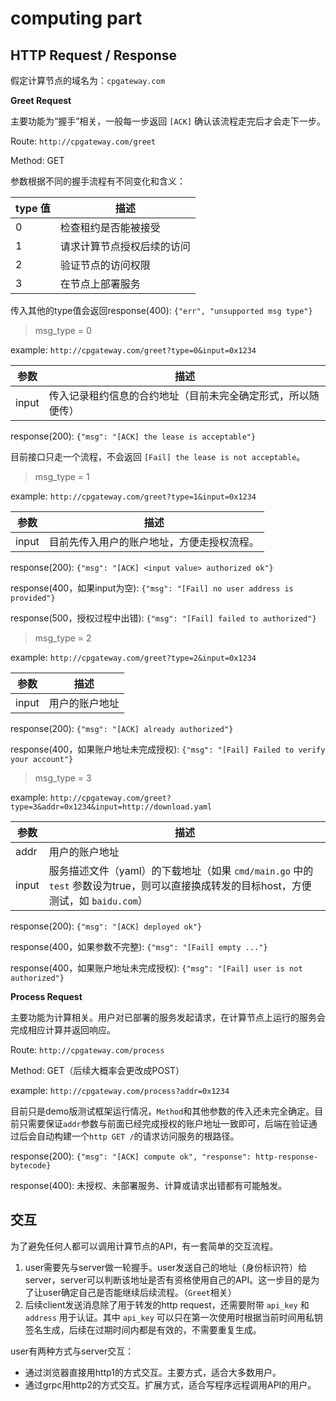 # computing part

## HTTP Request / Response

假定计算节点的域名为：`cpgateway.com`

**Greet Request**

主要功能为“握手”相关，一般每一步返回 `[ACK]` 确认该流程走完后才会走下一步。

Route: `http://cpgateway.com/greet`

Method: GET

参数根据不同的握手流程有不同变化和含义：

| type 值 | 描述 |
| --- | --- |
| 0 | 检查租约是否能被接受 |
| 1 | 请求计算节点授权后续的访问 |
| 2 | 验证节点的访问权限 |
| 3 | 在节点上部署服务 |

传入其他的type值会返回response(400): `{"err", "unsupported msg type"}`

> msg_type = 0

example: `http://cpgateway.com/greet?type=0&input=0x1234`

| 参数 | 描述 |
| --- | --- |
| input | 传入记录租约信息的合约地址（目前未完全确定形式，所以随便传） |

response(200): `{"msg": "[ACK] the lease is acceptable"}`

目前接口只走一个流程，不会返回 `[Fail] the lease is not acceptable`。

> msg_type = 1

example: `http://cpgateway.com/greet?type=1&input=0x1234`

| 参数 | 描述 |
| --- | --- |
| input | 目前先传入用户的账户地址，方便走授权流程。 |

response(200): `{"msg": "[ACK] <input value> authorized ok"}`

response(400，如果input为空): `{"msg": "[Fail] no user address is provided"}`

response(500，授权过程中出错): `{"msg": "[Fail] failed to authorized"}`

> msg_type = 2

example: `http://cpgateway.com/greet?type=2&input=0x1234`

| 参数 | 描述 |
| --- | --- |
| input | 用户的账户地址 |

response(200): `{"msg": "[ACK] already authorized"}`

response(400，如果账户地址未完成授权): `{"msg": "[Fail] Failed to verify your account"}`

> msg_type = 3

example: `http://cpgateway.com/greet?type=3&addr=0x1234&input=http://download.yaml`

| 参数 | 描述 |
| --- | --- |
| addr | 用户的账户地址 |
| input | 服务描述文件（yaml）的下载地址（如果 `cmd/main.go` 中的 `test` 参数设为true，则可以直接换成转发的目标host，方便测试，如 `baidu.com`） |

response(200): `{"msg": "[ACK] deployed ok"}`

response(400，如果参数不完整): `{"msg": "[Fail] empty ..."}`

response(400，如果账户地址未完成授权): `{"msg": "[Fail] user is not authorized"}`

**Process Request**

主要功能为计算相关。用户对已部署的服务发起请求，在计算节点上运行的服务会完成相应计算并返回响应。

Route: `http://cpgateway.com/process`

Method: GET（后续大概率会更改成POST）

example: `http://cpgateway.com/process?addr=0x1234`

目前只是demo版测试框架运行情况，`Method`和其他参数的传入还未完全确定。目前只需要保证`addr`参数与前面已经完成授权的账户地址一致即可，后端在验证通过后会自动构建一个`http GET /`的请求访问服务的根路径。

response(200): `{"msg": "[ACK] compute ok", "response": http-response-bytecode}`

response(400): 未授权、未部署服务、计算或请求出错都有可能触发。

## 交互

为了避免任何人都可以调用计算节点的API，有一套简单的交互流程。

1. user需要先与server做一轮握手。user发送自己的地址（身份标识符）给server，server可以判断该地址是否有资格使用自己的API。这一步目的是为了让user确定自己是否能继续后续流程。（`Greet`相关）
2. 后续client发送消息除了用于转发的http request，还需要附带 `api_key` 和 `address` 用于认证。其中 `api_key` 可以只在第一次使用时根据当前时间用私钥签名生成，后续在过期时间内都是有效的，不需要重复生成。

user有两种方式与server交互：

- 通过浏览器直接用http1的方式交互。主要方式，适合大多数用户。
- 通过grpc用http2的方式交互。扩展方式，适合写程序远程调用API的用户。
